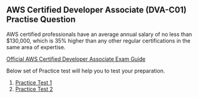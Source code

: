 ## AWS Certified Developer Associate (DVA-C01) Practise Question


AWS certified professionals have an average annual salary of no less than $130,000, which is 35% higher than any other regular certifications in the same area of expertise.

[Official AWS Certified Developer Associate Exam Guide](https://d1.awsstatic.com/training-and-certification/docs-dev-associate/AWS_Certified_Developer_Associate-Exam_Guide_EN_1.4.pdf)

Below set of Practice test will help you to test your preparation. 


1. [Practice Test 1](https://yash-sonani.github.io/awscertification.io/Practice_Test_1)
2. [Practice Test 2](https://yash-sonani.github.io/awscertification.io/Practice_Test_2)


